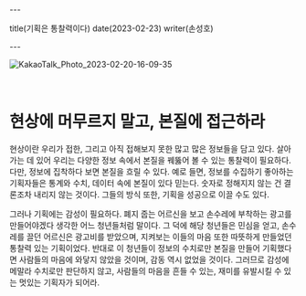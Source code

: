 \---

title(기획은 통찰력이다) date(2023-02-23) writer(손성호)

\---

![KakaoTalk_Photo_2023-02-20-16-09-35](https://seongho-son.github.io/blog/images/091b86804aa030a9ad51cc0607afbc52.jpeg)

<br/>

# 현상에 머무르지 말고, 본질에 접근하라

현상이란 우리가 접한, 그리고 아직 접해보지 못한 많고 많은 정보들을 담고 있다. 살아가는 데 있어 우리는 다양한 정보 속에서 본질을 꿰뚫어 볼 수 있는 통찰력이 필요하다. 다만, 정보에 집착하다 보면 본질을 흐릴 수 있다. 예로 들면, 정보를 수집하기 좋아하는 기획자들은 통계와 수치, 데이터 속에 본질이 있다 믿는다. 숫자로 정해지지 않는 건 결론조차 내리지 않는 것이다. 그들의 방식 또한, 기획을 성공으로 이끌 수도 있다.

그러나 기획에는 감성이 필요하다. 폐지 줍는 어르신을 보고 손수레에 부착하는 광고를 만들어야겠다 생각한 어느 청년들처럼 말이다. 그 덕에 해당 청년들은 민심을 얻고, 손수레를 끌던 어르신은 광고비를 받았으며, 지켜보는 이들의 마음 또한 따뜻하게 만들었던 통찰력 있는 기획이었다. 반대로 이 청년들이 정보의 수치로만 본질을 만들어 기획했다면 사람들의 마음에 와닿지 않았을 것이며, 감동 역시 없었을 것이다. 그러므로 감성에 메말라 수치로만 판단하지 않고, 사람들의 마음을 흔들 수 있는, 재미를 유발시킬 수 있는 멋있는 기획자가 되어라.

